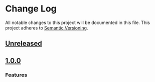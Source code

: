 # Change Log
All notable changes to this project will be documented in this file.
This project adheres to [Semantic Versioning](http://semver.org/).

## [Unreleased]

## [1.0.0]
### Features

[Unreleased]: https://github.com/johnbellone/confd-iptables-cookbook/compare/v1.0.0...HEAD
[1.0.0]: https://github.com/johnbellone/confd-iptables-cookbook/compare/v1.0.0...HEAD

